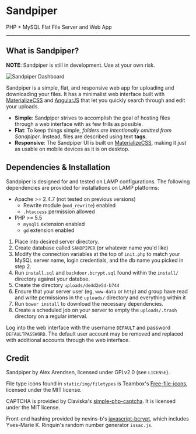# Sandpiper
PHP + MySQL Flat File Server and Web App

---

## What is Sandpiper?

**NOTE**: Sandpiper is still in development. Use at your own risk.

![Sandpiper Dashboard](http://i.imgur.com/Zyne0iU.png)

Sandpiper is a simple, flat, and responsive web app for uploading and
downloading your files. It has a minimalist web interface built with
[MaterializeCSS](http://materializecss.com/) and
[AngularJS](http://angularjs.org/) that let you quickly search through and
edit your uploads.

* **Simple**: Sandpiper strives to accomplish the goal of hosting files through
a web interface with as few frills as possible.
* **Flat**: To keep things simple, *folders are intentionally omitted from
Sandpiper*. Instead, files are described using text **tags**.
* **Responsive**: The Sandpiper UI is built on
[MaterializeCSS](http://materializecss.com/), making it just as usable on
mobile devices as it is on desktop.

## Dependencies & Installation

Sandpiper is designed for and tested on LAMP configurations. The following
dependencies are provided for installations on LAMP platforms:

* Apache >= 2.4.7 (not tested on previous versions)
	* Rewrite module (`mod_rewrite`) enabled
	* `.htaccess` permission allowed
* PHP >= 5.5
	* `mysqli` extension enabled
	* `gd` extension enabled


1. Place into desired server directory.
2. Create database called `SANDPIPER` (or whatever name you'd like)
3. Modify the connection variables at the top of `init.php` to match your MySQL
server name, login credentials, and the db name you picked in step 2.
4. Run `install.sql` and `backdoor.bcrypt.sql` found within the `install/`
directory against your databse.
5. Create the directory `uploads/de4d2e5d-b744`
6. Ensure that your server user (eg, `www-data` or `http`) and group have read
and write permissions in the `uploads/` directory and everything within it
7. Run `bower install` to download the necessary dependencies.
8. Create a scheduled job on your server to empty the `uploads/.trash`
directory on a regular interval.

Log into the web interface with the username `DEFAULT` and password
`DEFAULTPASSWORD`. The default user account may be removed and replaced with
additional accounts through the web interface.

## Credit

Sandpiper by Alex Arendsen, licensed under GPLv2.0 (see `LICENSE`).

File type icons found in `static/img/filetypes` is Teambox's
[Free-file-icons](https://github.com/teambox/Free-file-icons), licensed under
the MIT license.

CAPTCHA is provided by Claviska's
[simple-php-captcha](https://github.com/claviska/simple-php-captcha). It is
licensed under the MIT license.

Front-end hashing provided by nevins-b's
[javascript-bcrypt](https://github.com/nevins-b/javascript-bcrypt), which
includes Yves-Marie K. Rinquin's random number generator `issac.js`.
